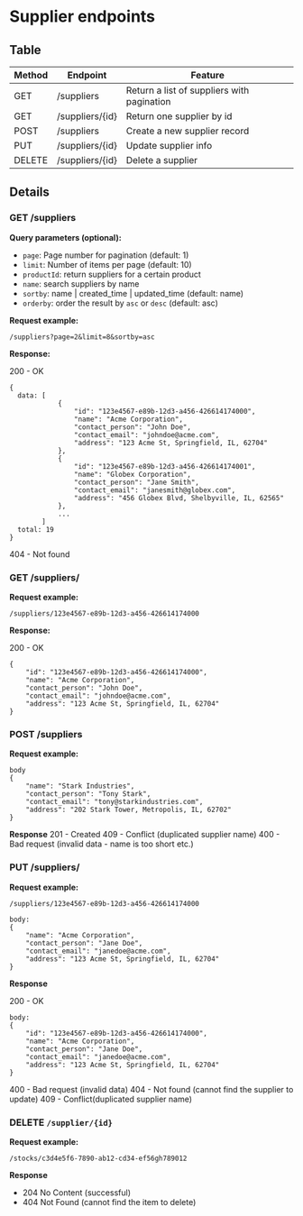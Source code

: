 # Supplier endpoints

## Table

| Method | Endpoint        | Feature                                     |
| ------ | --------------- | ------------------------------------------- |
| GET    | /suppliers      | Return a list of suppliers with pagination |
| GET    | /suppliers/{id} | Return one supplier by id                   |
| POST   | /suppliers      | Create a new supplier record                |
| PUT    | /suppliers/{id} | Update supplier info                        |
| DELETE | /suppliers/{id} | Delete a supplier                           |

## Details

### GET /suppliers

**Query parameters (optional):**

- `page`: Page number for pagination (default: 1)
- `limit`: Number of items per page (default: 10)
- `productId`: return suppliers for a certain product
- `name`: search suppliers by name
- `sortby`: name | created_time | updated_time (default: name)
- `orderby`: order the result by `asc` or `desc` (default: asc)

**Request example:**

```
/suppliers?page=2&limit=8&sortby=asc
```

**Response:**

200 - OK

```
{
  data: [
  	  		{
    			"id": "123e4567-e89b-12d3-a456-426614174000",
    	    	"name": "Acme Corporation",
    	    	"contact_person": "John Doe",
    	    	"contact_email": "johndoe@acme.com",
    			"address": "123 Acme St, Springfield, IL, 62704"
  			},
  			{
    			"id": "123e4567-e89b-12d3-a456-426614174001",
    			"name": "Globex Corporation",
    			"contact_person": "Jane Smith",
    			"contact_email": "janesmith@globex.com",
    			"address": "456 Globex Blvd, Shelbyville, IL, 62565"
  			},
			...
		]
  total: 19
}
```

404 - Not found

### GET /suppliers/

**Request example:**

```
/suppliers/123e4567-e89b-12d3-a456-426614174000
```

**Response:**

200 - OK

```
{
    "id": "123e4567-e89b-12d3-a456-426614174000",
    "name": "Acme Corporation",
    "contact_person": "John Doe",
    "contact_email": "johndoe@acme.com",
    "address": "123 Acme St, Springfield, IL, 62704"
}

```

### POST /suppliers

**Request example:**

```
body
{
    "name": "Stark Industries",
    "contact_person": "Tony Stark",
    "contact_email": "tony@starkindustries.com",
    "address": "202 Stark Tower, Metropolis, IL, 62702"
}
```

**Response**
201 - Created
409 - Conflict (duplicated supplier name)
400 - Bad request (invalid data - name is too short etc.)

### PUT /suppliers/

**Request example:**

```
/suppliers/123e4567-e89b-12d3-a456-426614174000

body:
{
	"name": "Acme Corporation",
    "contact_person": "Jane Doe",
    "contact_email": "janedoe@acme.com",
    "address": "123 Acme St, Springfield, IL, 62704"
}
```

**Response**

200 - OK

```
body:
{
	"id": "123e4567-e89b-12d3-a456-426614174000",
	"name": "Acme Corporation",
    "contact_person": "Jane Doe",
    "contact_email": "janedoe@acme.com",
    "address": "123 Acme St, Springfield, IL, 62704"
}
```

400 - Bad request (invalid data)
404 - Not found (cannot find the supplier to update)
409 - Conflict(duplicated supplier name)

### DELETE `/supplier/{id}`

**Request example:**

```
/stocks/c3d4e5f6-7890-ab12-cd34-ef56gh789012
```

**Response**

- 204 No Content (successful)
- 404 Not Found (cannot find the item to delete)
